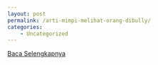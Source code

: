 ```yaml
---
layout: post
permalink: /arti-mimpi-melihat-orang-dibully/
categories:
    - Uncategorized
---
```


[Baca Selengkapnya](/01)
